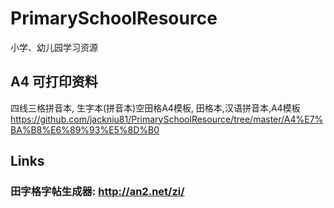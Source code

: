 # PrimarySchoolResource
小学、幼儿园学习资源

## A4 可打印资料
四线三格拼音本, 生字本(拼音本)空田格A4模板, 田格本,汉语拼音本,A4模板
https://github.com/jackniu81/PrimarySchoolResource/tree/master/A4%E7%BA%B8%E6%89%93%E5%8D%B0

## Links
### 田字格字帖生成器: http://an2.net/zi/
